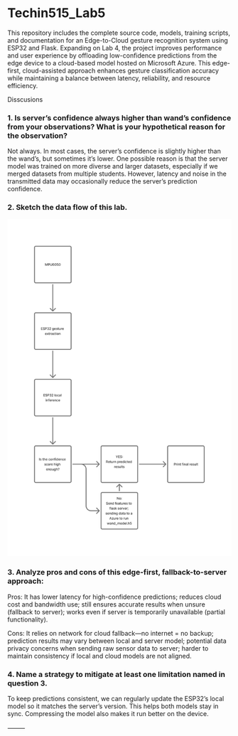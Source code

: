 # Techin515_Lab5

This repository includes the complete source code, models, training scripts, and documentation for an Edge-to-Cloud gesture recognition system using ESP32 and Flask. Expanding on Lab 4, the project improves performance and user experience by offloading low-confidence predictions from the edge device to a cloud-based model hosted on Microsoft Azure. This edge-first, cloud-assisted approach enhances gesture classification accuracy while maintaining a balance between latency, reliability, and resource efficiency.

Disscusions
### 1. Is server’s confidence always higher than wand’s confidence from your observations? What is your hypothetical reason for the observation? 
   
Not always. In most cases, the server’s confidence is slightly higher than the wand’s, but sometimes it’s lower.
One possible reason is that the server model was trained on more diverse and larger datasets, especially if we merged datasets from multiple students. However, latency and noise in the transmitted data may occasionally reduce the server’s prediction confidence.

### 2. Sketch the data flow of this lab.
<img src="Images/data%20flow.png" alt="Data Flow" width="600"/>

### 3. Analyze pros and cons of this edge-first, fallback-to-server approach: 
   
Pros: It has lower latency for high-confidence predictions; reduces cloud cost and bandwidth use; still ensures accurate results when unsure (fallback to server); works even if server is temporarily unavailable (partial functionality). 

Cons: It relies on network for cloud fallback—no internet = no backup; prediction results may vary between local and server model; potential data privacy concerns when sending raw sensor data to server; harder to maintain consistency if local and cloud models are not aligned.

### 4. Name a strategy to mitigate at least one limitation named in question 3. 
   
To keep predictions consistent, we can regularly update the ESP32’s local model so it matches the server’s version. This helps both models stay in sync. Compressing the model also makes it run better on the device.

⸻

